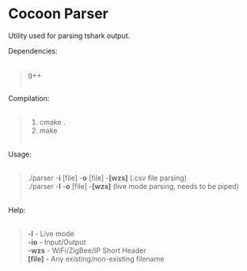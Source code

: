 # Cocoon Parser

Utility used for parsing tshark output. <br>

Dependencies:<br><br>

> g++ <br><br>

Compilation:<br><br>

> 1. cmake .<br>
> 2. make <br><br>

Usage:<br><br>

> ./parser -**i** [file] -**o** [file] -**[wzs]**	(.csv file parsing) <br>
> ./parser -**l** -**o** [file] -**[wzs]**		(live mode parsing, needs to be piped)<br><br>


Help:<br><br>

> **-l** - Live mode<br>
> **-io** - Input/Output<br>
> **-wzs** - WiFi/ZigBee/IP Short Header<br>
> **[file]** - Any existing/non-existing filename <br>

